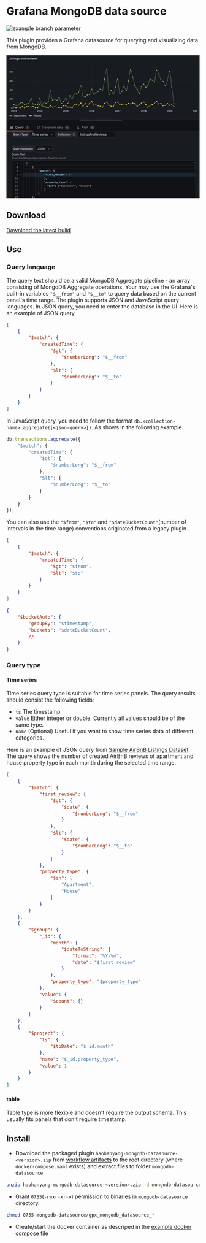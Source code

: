 # Grafana MongoDB data source
![example branch parameter](https://github.com/haohanyang/mongodb-datasource/actions/workflows/ci.yml/badge.svg?branch=master)

This plugin provides a Grafana datasource for querying and visualizing data from MongoDB.

![screenshot](/static/screenshot.png)

## Download
[Download the latest build](https://github.com/haohanyang/mongodb-datasource/actions/runs/11279321008/artifacts/2041721555)


## Use
### Query language
The query text should be a valid MongoDB Aggregate pipeline - an array consisting of MongoDB Aggregate operations. Your may use the Grafana's built-in variables `"$__from"` and `"$__to"` to query data based on the current panel's time range. The plugin supports JSON and JavaScript query languages. In JSON query, you need to enter the database in the UI. Here is an example of JSON query.
```json
[
    {
        "$match": {
            "createdTime": {
                "$gt": {
                    "$numberLong": "$__from"
                },
                "$lt": {
                    "$numberLong": "$__to"
                }
            }
        }
    }
]
```
In JavaScript query, you need to follow the format `db.<collection-name>.aggregate([<json-query>])`. As shows in the following example.
```js
db.transactions.aggregate({
    "$match": {
        "createdTime": {
            "$gt": {
                "$numberLong": "$__from"
            },
            "$lt": {
                "$numberLong": "$__to"
            }
        }
    }
});
```

You can also use the `"$from"`, `"$to"` and `"$dateBucketCount"`(number of intervals in the time range) conventions originated from a legacy plugin.
```json
[
    {
        "$match": {
            "createdTime": {
                "$gt": "$from",
                "$lt": "$to"
            }
        }
    }
]
```
```json
{
    "$bucketAuto": {
        "groupBy": "$timestamp",
        "buckets": "$dateBucketCount",
        // 
    }
}
```
### Query type
#### Time series
Time series query type is suitable for time series panels. The query results should consist the following fields:
* `ts`
The timestamp
* `value`
Either integer or double. Currently all values should be of the same type.
* `name` (Optional)
Useful if you want to show time series data of different categories.

Here is an example of JSON query from [Sample AirBnB Listings Dataset](https://www.mongodb.com/docs/atlas/sample-data/sample-airbnb/). The query shows the number of created AirBnB reviews of apartment and house property type in each month during the selected time range.
```json
[
    {
        "$match": {
            "first_review": {
                "$gt": {
                    "$date": {
                        "$numberLong": "$__from"
                    }
                },
                "$lt": {
                    "$date": {
                        "$numberLong": "$__to"
                    }
                }
            },
            "property_type": {
                "$in": [
                    "Apartment",
                    "House"
                ]
            }
        }
    },
    {
        "$group": {
            "_id": {
                "month": {
                    "$dateToString": {
                        "format": "%Y-%m",
                        "date": "$first_review"
                    }
                },
                "property_type": "$property_type"
            },
            "value": {
                "$count": {}
            }
        }
    },
    {
        "$project": {
            "ts": {
                "$toDate": "$_id.month"
            },
            "name": "$_id.property_type",
            "value": 1
        }
    }
]
```
#### table
Table type is more flexible and doesn't require the output schema. This usually fits  panels that don't require timestamp.


## Install
* Download the packaged plugin `haohanyang-mongodb-datasource-<version>.zip` from [workflow artifacts](#download) to the root directory (where `docker-compose.yaml` exists) and extract files to folder `mongodb-datasource`

```bash
unzip haohanyang-mongodb-datasource-<version>.zip -d mongodb-datasource
```
* Grant `0755`(`-rwxr-xr-x`) permission to binaries in `mongodb-datasource` directory.
```bash
chmod 0755 mongodb-datasource/gpx_mongodb_datasource_*
```
* Create/start the docker container as descriped in the [example docker compose file](/docker-compose.prod.yaml)